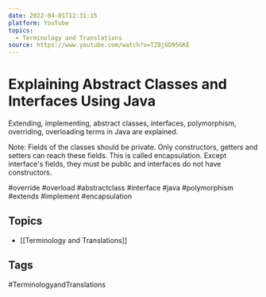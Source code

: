 ```yaml
---
date: 2022-04-01T12:31:15
platform: YouTube
topics:
  - Terminology and Translations
source: https://www.youtube.com/watch?v=TZ8j6D95GKE
---
```

# Explaining Abstract Classes and Interfaces Using Java

Extending, implementing, abstract classes, interfaces, polymorphism, overriding, overloading terms in Java are explained.

Note: Fields of the classes should be private. Only constructors, getters and setters can reach these fields. This is called encapsulation. Except interface's fields, they must be public and interfaces do not have constructors.

#override #overload #abstractclass #interface #java #polymorphism #extends #implement #encapsulation

## Topics
- [[Terminology and Translations]]

## Tags
#TerminologyandTranslations
